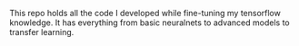 This repo holds all the code I developed while fine-tuning my tensorflow knowledge.
It has everything from basic neuralnets to advanced models to transfer learning.
